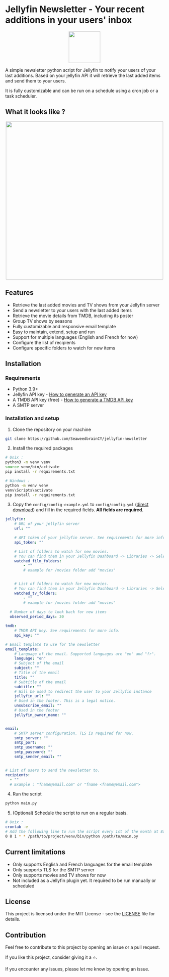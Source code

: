 # Jellyfin Newsletter - Your recent additions in your users' inbox

<p align="center">
<img src="https://raw.githubusercontent.com/SeaweedbrainCY/jellyfin-newsletter/refs/heads/main/assets/jellyfin_newsletter.png" width=100>
</p>

A simple newsletter python script for Jellyfin to notify your users of your last additions. Based on your jellyfin API it will retrieve the last added items and send them to your users. 

It is fully customizable and can be run on a schedule using a cron job or a task scheduler.

## What it looks like ? 
<p align="center">
<img src="https://raw.githubusercontent.com/SeaweedbrainCY/jellyfin-newsletter/refs/heads/main/assets/new_media_notification_preview.png" width=500>
</p>

## Features
- Retrieve the last added movies and TV shows from your Jellyfin server
- Send a newsletter to your users with the last added items
- Retrieve the movie details from TMDB, including its poster
- Group TV shows by seasons
- Fully customizable and responsive email template
- Easy to maintain, extend, setup and run
- Support for multiple languages (English and French for now)
- Configure the list of recipients
- Configure specific folders to watch for new items

## Installation
### Requirements
- Python 3.9+ 
- Jellyfin API key - [How to generate an API key]()
- A TMDB API key (free) - [How to generate a TMDB API key]()
- A SMTP server 

### Installation and setup
1. Clone the repository on your machine
```bash
git clone https://github.com/SeaweedbrainCY/jellyfin-newsletter
```
2. Install the required packages 
```bash
# Unix : 
python3 -m venv venv
source venv/bin/activate
pip install -r requirements.txt

# Windows :
python -m venv venv
venv\Scripts\activate
pip install -r requirements.txt
```
3.  Copy the `config/config-example.yml` to `config/config.yml` ([direct download](https://raw.githubusercontent.com/SeaweedbrainCY/jellyfin-newsletter/refs/heads/main/config/config-example.yml)) and fill in the required fields. **All fields are required**.
```yaml
jellyfin:
    # URL of your jellyfin server
    url: "" 

    # API token of your jellyfin server. See requirements for more info
    api_token: ""

    # List of folders to watch for new movies. 
    # You can find them in your Jellyfin Dashboard -> Libraries -> Select a library -> Folder **WITHOUT THE TRAILING /**
    watched_film_folders:
        - ""
        # example for /movies folder add "movies"


    # List of folders to watch for new movies. 
    # You can find them in your Jellyfin Dashboard -> Libraries -> Select a library -> Folder **WITHOUT THE TRAILING /**
    watched_tv_folders:
        - ""
        # example for /movies folder add "movies"
  
  # Number of days to look back for new items
  observed_period_days: 30

tmdb:
    # TMDB API key. See requirements for more info.
    api_key: ""

# Email template to use for the newsletter
email_template:
    # Language of the email. Supported languages are "en" and "fr".
    language: "en"
    # Subject of the email
    subject: ""
    # Title of the email
    title: ""
    # Subtitle of the email
    subtitle: ""
    # Will be used to redirect the user to your Jellyfin instance
    jellyfin_url: ""
    # Used in the footer. This is a legal notice.
    unsubscribe_email: ""
    # Used in the footer
    jellyfin_owner_name: ""


email:
    # SMTP server configuration. TLS is required for now.
    smtp_server: ""
    smtp_port: 
    smtp_username: ""
    smtp_password: ""
    smtp_sender_email: ""


# List of users to send the newsletter to.
recipients:
  - ""
  # Example : "fname@email.com" or "fname <fname@email.com">
```

4. Run the script
```bash
python main.py
```

5. (Optional) Schedule the script to run on a regular basis. 
```bash
# Unix :
crontab -e
# Add the following line to run the script every 1st of the month at 8am
0 8 1 * * /path/to/project/venv/bin/python /path/to/main.py
```

## Current limitations
- Only supports English and French languages for the email template
- Only supports TLS for the SMTP server
- Only supports movies and TV shows for now
- Not included as a Jellyfin plugin yet. It required to be run manually or scheduled

## License
This project is licensed under the MIT License - see the [LICENSE](LICENSE) file for details.

## Contribution
Feel free to contribute to this project by opening an issue or a pull request.

If you like this project, consider giving it a ⭐️.

If you encounter any issues, please let me know by opening an issue.